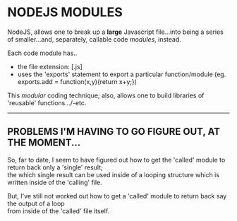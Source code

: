 # NODEJS MODULES  

NodeJS, allows one to break up a **large** Javascript file...into being a series of smaller...and, separately, callable code *modules*, instead.

Each code module has..  

- the file extension: [.js]    
- uses the 'exports' statement to export a particular function/module  (eg. exports.add = function(x,y){return x+y;})    

This *modular* coding technique; also, allows one to build libraries of 'reusable' functions.../-etc.  

-----

## PROBLEMS I'M HAVING TO GO FIGURE OUT, AT THE MOMENT...  

So, far to date, I seem to have figured out how to get the 'called' module to return back only a 'single' result;  
the which single result can be used inside of a looping structure which is written inside of the 'calling' file.  

But, I've still not worked out how to get a 'called' module to return back say the output of a loop  
from inside of the 'called' file itself.
